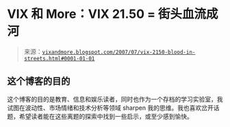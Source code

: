 <!--yml

category: 未分类

date: 2024-05-18 19:05:33

-->

# VIX 和 More：VIX 21.50 = 街头血流成河

> 来源：[`vixandmore.blogspot.com/2007/07/vix-2150-blood-in-streets.html#0001-01-01`](http://vixandmore.blogspot.com/2007/07/vix-2150-blood-in-streets.html#0001-01-01)

## 这个博客的目的

这个博客的目的是教育、信息和娱乐读者，同时也作为一个存档的学习实验室，我试图在波动性、市场情绪和技术分析等领域 sharpen 我的思维。我也喜欢岔开话题，希望读者能在这些离题的探索中找到一些启示，或至少感到愉快。
